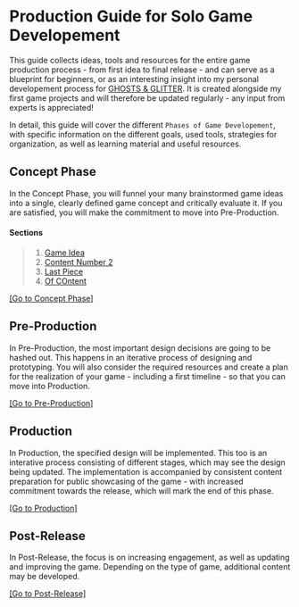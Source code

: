# Production Guide for Solo Game Developement

This guide collects ideas, tools and resources for the entire game production process - from first idea to final release - and can serve as a blueprint for beginners, or as an interesting insight into my personal developement process for [GHOSTS & GLITTER](https://www.youtube.com/@ghostsnglitter). It is created alongside my first game projects and will therefore be updated regularly - any input from experts is appreciated!

In detail, this guide will cover the different `Phases of Game Developement`, with specific information on the different goals, used tools, strategies for organization, as well as learning material and useful resources.

<a name="concept-phase"></a>
## Concept Phase

In the Concept Phase, you will funnel your many brainstormed game ideas into a single, clearly defined game concept and critically evaluate it. If you are satisfied, you will make the commitment to move into Pre-Production.

#### Sections
> 1. [Game Idea](1_ConceptPhase.md/#)
> 2. [Content Number 2](1_ConceptPhase.md/#)
> 3. [Last Piece](1_ConceptPhase.md/#)
> 4. [Of COntent](1_ConceptPhase.md/#)

[[Go to Concept Phase]](1_ConceptPhase.md)

<a name="pre-production"></a>
## Pre-Production

In Pre-Production, the most important design decisions are going to be hashed out. This happens in an iterative process of designing and prototyping. You will also consider the required resources and create a plan for the realization of your game - including a first timeline - so that you can move into Production.

[[Go to Pre-Production]](2_PreProduction.md)

<a name="production"></a>
## Production

In Production, the specified design will be implemented. This too is an interative process consisting of different stages, which may see the design being updated. The implementation is accompanied by consistent content preparation for public showcasing of the game - with increased commitment towards the release, which will mark the end of this phase.

[[Go to Production]](3_Production.md)

<a name="post-release"></a>
## Post-Release

In Post-Release, the focus is on increasing engagement, as well as updating and improving the game. Depending on the type of game, additional content may be developed.

[[Go to Post-Release]](4_PostRelease.md)